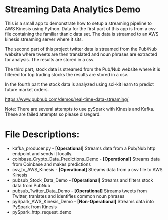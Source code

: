 # Streaming Data Analytics Demo

This is a small app to demonstrate how to setup a streaming pipeline to AWS Kinesis using Python. Data for
the first part of this app is from a csv file containing the familiar titanic data set. The data is streamed
to an AWS kinesis streaming server where it sits. 

The second part of this project twitter data is streamed from the Pub/Nub website where tweets are then 
translated and noun phrases are extracted for analysis. The results are stored in a csv.

The third part, stock data is streamed from the Pub/Nub website where it is filtered for top trading stocks
the results are stored in a csv.

In the fourth part the stock data is analyzed using sci-kit learn to predict future market orders.

https://www.pubnub.com/demos/real-time-data-streaming/

Note: There are several attempts to use pySpark with Kinesis and Kafka. These are failed attempts so please
disregard.

# File Descriptions:

* kafka_producer.py - **[Operational]** Streams data from a Pub/Nub http endpoint and sends it locally.
* coinbase_Crypto_Data_Predictions_Demo - **[Operational]** Streams data from Coinbase and makes predictions
* csv_to_AWS_Kinesis - **[Operational]** Streams data from a csv file to AWS Kinesis
* pubsub_Stock_Data_Demo - **[Operational]** Streams and filters stock data from PubNub
* pubsub_Twitter_Data_Demo - **[Operational]** Streams tweets from Twitter, tranlates and identifies common noun phrases
* pySpark_AWS_Kinesis_Demo - **[Non-Operational]** Streams data into PySpark from Kinesis
* pySpark_http_request_demo

